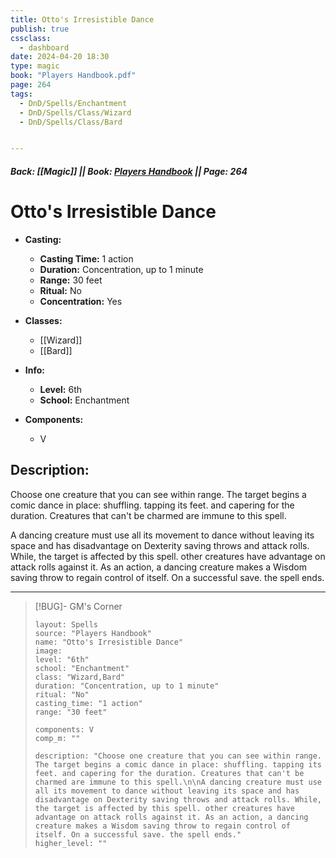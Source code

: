 ```yaml
---
title: Otto's Irresistible Dance
publish: true
cssclass:
  - dashboard
date: 2024-04-20 18:30
type: magic
book: "Players Handbook.pdf"
page: 264
tags:
  - DnD/Spells/Enchantment
  - DnD/Spells/Class/Wizard
  - DnD/Spells/Class/Bard


---
```


##### Back: [[Magic]] || Book: [Players Handbook](https://drive.google.com/drive/folders/1O5bhpYizcIT5xxAoLOuzCRht_PVS7VSG?usp=sharing) || Page: 264

# Otto's Irresistible Dance

- **Casting:**
    - **Casting Time:** 1 action
    - **Duration:** Concentration, up to 1 minute
    - **Range:** 30 feet
    - **Ritual:** No
    - **Concentration:** Yes
- **Classes:**
    - [[Wizard]]
    - [[Bard]]

- **Info:**
    - **Level:** 6th
    - **School:** Enchantment
- **Components:**
    - V


## Description:
Choose one creature that you can see within range. The target begins a comic dance in place: shuffling. tapping its feet. and capering for the duration. Creatures that can't be charmed are immune to this spell.

A dancing creature must use all its movement to dance without leaving its space and has disadvantage on Dexterity saving throws and attack rolls. While, the target is affected by this spell. other creatures have advantage on attack rolls against it. As an action, a dancing creature makes a Wisdom saving throw to regain control of itself. On a successful save. the spell ends.



---

> [!BUG]- GM's Corner
>
> ```statblock
> layout: Spells
> source: "Players Handbook"
> name: "Otto's Irresistible Dance"
> image: 
> level: "6th"
> school: "Enchantment"
> class: "Wizard,Bard"
> duration: "Concentration, up to 1 minute"
> ritual: "No"
> casting_time: "1 action"
> range: "30 feet"
>
> components: V
> comp_m: ""
>
> description: "Choose one creature that you can see within range. The target begins a comic dance in place: shuffling. tapping its feet. and capering for the duration. Creatures that can't be charmed are immune to this spell.\n\nA dancing creature must use all its movement to dance without leaving its space and has disadvantage on Dexterity saving throws and attack rolls. While, the target is affected by this spell. other creatures have advantage on attack rolls against it. As an action, a dancing creature makes a Wisdom saving throw to regain control of itself. On a successful save. the spell ends."
> higher_level: ""
> ```
